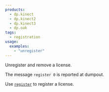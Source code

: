 ```yaml
---
products:
  - dp.kinect
  - dp.kinect2
  - dp.kinect3
  - dp.oak
tags:
  - registration
usage:
  examples:
    - "unregister"
---
```


Unregister and remove a license.

The message `register 0` is reported at dumpout.

Use [`register`](../attributes/register.md) to register a license.
